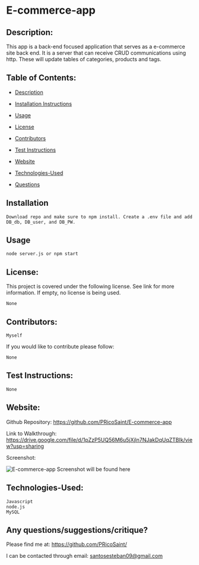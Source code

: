  #  E-commerce-app 

  ## Description:

   This app is a back-end focused application that serves as a e-commerce site back end. It is a server that can receive CRUD communications using http. These will update tables of categories, products and tags.

  ## Table of Contents:
  * [Description](#Description)

  * [Installation Instructions](#Installation)

  * [Usage](#Usage)
  
  * [License](#License)

  * [Contributors](#Contributors) 

  * [Test Instructions](#Test_Instructions)

  * [Website](#Website)

  * [Technologies-Used](#Technologies-Used)
  
  * [Questions](#Contributors)
    
  ## Installation
    Download repo and make sure to npm install. Create a .env file and add DB_db, DB_user, and DB_PW.  

  ## Usage
    node server.js or npm start

  ## License:
  This project is covered under the following license. See link for more information.
  If empty, no license is being used.
    
    None
    

  ## Contributors: 
    Myself

  If you would like to contribute please follow:

    None

  ## Test Instructions:
    None

  ## Website:
  Github Repository: https://github.com/PRicoSaint/E-commerce-app

  Link to Walkthrough: 
  https://drive.google.com/file/d/1pZzP5UQ56M6u5jXjln7NJakDqUqZTBIk/view?usp=sharing

  Screenshot:
  
![E-commerce-app](E-commerce.gif)
Screenshot will be found here

  
  ## Technologies-Used:
  
    Javascript
	node.js
	MySQL


## Any questions/suggestions/critique?
Please find me at:
https://github.com/PRicoSaint/

I can be contacted through email:
santosesteban09@gmail.com



